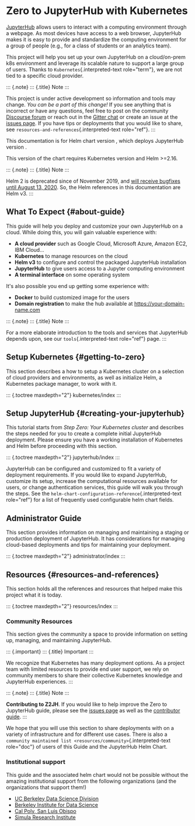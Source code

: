 Zero to JupyterHub with Kubernetes
==================================

[JupyterHub](https://github.com/jupyterhub/jupyterhub) allows users to
interact with a computing environment through a webpage. As most devices
have access to a web browser, JupyterHub makes it is easy to provide and
standardize the computing environment for a group of people (e.g., for a
class of students or an analytics team).

This project will help you set up your own JupyterHub on a cloud/on-prem
k8s environment and leverage its scalable nature to support a large
group of users. Thanks to `Kubernetes`{.interpreted-text role="term"},
we are not tied to a specific cloud provider.

::: {.note}
::: {.title}
Note
:::

This project is under active development so information and tools may
change. *You can be a part of this change!* If you see anything that is
incorrect or have any questions, feel free to post on the community
[Discourse forum](https://discourse.jupyter.org/) or reach out in the
[Gitter chat](https://gitter.im/jupyterhub/jupyterhub) or create an
issue at the [issues
page](https://github.com/jupyterhub/zero-to-jupyterhub-k8s/issues). If
you have tips or deployments that you would like to share, see
`resources-and-references`{.interpreted-text role="ref"}.
:::

This documentation is for Helm chart version , which deploys JupyterHub
version .

This version of the chart requires Kubernetes version and Helm \>=2.16.

::: {.note}
::: {.title}
Note
:::

Helm 2 is deprecated since of November 2019, and [will receive bugfixes
until August 13,
2020](https://helm.sh/blog/covid-19-extending-helm-v2-bug-fixes). So,
the Helm references in this documentation are Helm v3.
:::

What To Expect {#about-guide}
--------------

This guide will help you deploy and customize your own JupyterHub on a
cloud. While doing this, you will gain valuable experience with:

-   **A cloud provider** such as Google Cloud, Microsoft Azure, Amazon
    EC2, IBM Cloud\...
-   **Kubernetes** to manage resources on the cloud
-   **Helm v3** to configure and control the packaged JupyterHub
    installation
-   **JupyterHub** to give users access to a Jupyter computing
    environment
-   **A terminal interface** on some operating system

It\'s also possible you end up getting some experience with:

-   **Docker** to build customized image for the users
-   **Domain registration** to make the hub available at
    <https://your-domain-name.com>

::: {.note}
::: {.title}
Note
:::

For a more elaborate introduction to the tools and services that
JupyterHub depends upon, see our `tools`{.interpreted-text role="ref"}
page.
:::

Setup Kubernetes {#getting-to-zero}
----------------

This section describes a how to setup a Kubernetes cluster on a
selection of cloud providers and environments, as well as initialize
Helm, a Kubernetes package manager, to work with it.

::: {.toctree maxdepth="2"}
kubernetes/index
:::

Setup JupyterHub {#creating-your-jupyterhub}
----------------

This tutorial starts from *Step Zero: Your Kubernetes cluster* and
describes the steps needed for you to create a complete initial
JupyterHub deployment. Please ensure you have a working installation of
Kubernetes and Helm before proceeding with this section.

::: {.toctree maxdepth="2"}
jupyterhub/index
:::

JupyterHub can be configured and customized to fit a variety of
deployment requirements. If you would like to expand JupyterHub,
customize its setup, increase the computational resources available for
users, or change authentication services, this guide will walk you
through the steps. See the
`helm-chart-configuration-reference`{.interpreted-text role="ref"} for a
list of frequently used configurable helm chart fields.

Administrator Guide
-------------------

This section provides information on managing and maintaining a staging
or production deployment of JupyterHub. It has considerations for
managing cloud-based deployments and tips for maintaining your
deployment.

::: {.toctree maxdepth="2"}
administrator/index
:::

Resources {#resources-and-references}
---------

This section holds all the references and resources that helped make
this project what it is today.

::: {.toctree maxdepth="2"}
resources/index
:::

### Community Resources

This section gives the community a space to provide information on
setting up, managing, and maintaining JupyterHub.

::: {.important}
::: {.title}
Important
:::

We recognize that Kubernetes has many deployment options. As a project
team with limited resources to provide end user support, we rely on
community members to share their collective Kubernetes knowledge and
JupyterHub experiences.
:::

::: {.note}
::: {.title}
Note
:::

**Contributing to Z2JH**. If you would like to help improve the Zero to
JupyterHub guide, please see the [issues
page](https://github.com/jupyterhub/zero-to-jupyterhub-k8s/issues) as
well as the [contributor
guide](https://github.com/jupyterhub/zero-to-jupyterhub-k8s/blob/master/CONTRIBUTING.md).
:::

We hope that you will use this section to share deployments with on a
variety of infrastructure and for different use cases. There is also a
`community maintained list <resources/community>`{.interpreted-text
role="doc"} of users of this Guide and the JupyterHub Helm Chart.

### Institutional support

This guide and the associated helm chart would not be possible without
the amazing institutional support from the following organizations (and
the organizations that support them!)

-   [UC Berkeley Data Science Division](https://data.berkeley.edu/)
-   [Berkeley Institute for Data Science](https://bids.berkeley.edu/)
-   [Cal Poly, San Luis Obispo](https://www.calpoly.edu/)
-   [Simula Research Institute](https://www.simula.no/)
